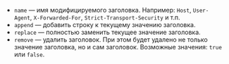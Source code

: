 * `name` — имя модифицируемого заголовка. Например: `Host`, `User-Agent`, `X-Forwarded-For`, `Strict-Transport-Security` и т.п.
* `append` — добавить строку к текущему значению заголовка.
* `replace` — полностью заменить текущее значение заголовка.
* `remove` — удалить заголовок. При этом будет удалено не только значение заголовка, но и сам заголовок. Возможные значения: `true` или `false`.
